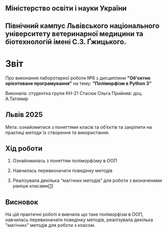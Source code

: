 ## Міністерство освіти і науки України

## Північний кампус Львівського національного університету ветеринарної медицини та біотехнологій імені С.З. Ґжицького.

# Звіт
Про виконання лаборотарної роботи №8 з дисциплини **"Об'єктно орієнтоване програмування"** на тему: **"Поліморфізм в Python 3"**

Виконала: студентка групи КН-21 Стасюк Ольга
Прийняв: доц. А.Татомир
## Львів 2025

Мета: ознайомитися з поняттями класів та об’єктів та закріпити на практиці методи їх створення та використання.

## Хід роботи

1. Ознайомилась з поняттям поліморфізму в ООП

2. Навчилась перевизначати поведінку методів

3. Реалізувала декілька “магічних методів” для роботи з визначеними раніше класами[[1](task9.py)]

## Висновок  
На цій практичні роботі я вивчила що таке поліморфізм в ООП, навчилась перевизначати поведінку методів, реалізувала декілька "магічних" методів для роботи з класом.
